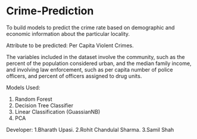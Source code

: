 # Crime-Prediction
To build models to predict the crime rate based on demographic and economic information about the particular locality.

Attribute to be predicted: Per Capita Violent Crimes.

The variables included in the dataset involve the community, such as the percent of the population considered urban, and the median family income, and involving law enforcement, such as per capita number of police officers, and percent of officers assigned to drug units.

Models Used:
1. Random Forest
2. Decision Tree Classifier
3. Linear Classification (GuassianNB)
4. PCA

Developer:
1.Bharath Upasi.
2.Rohit Chandulal Sharma.
3.Samil Shah
